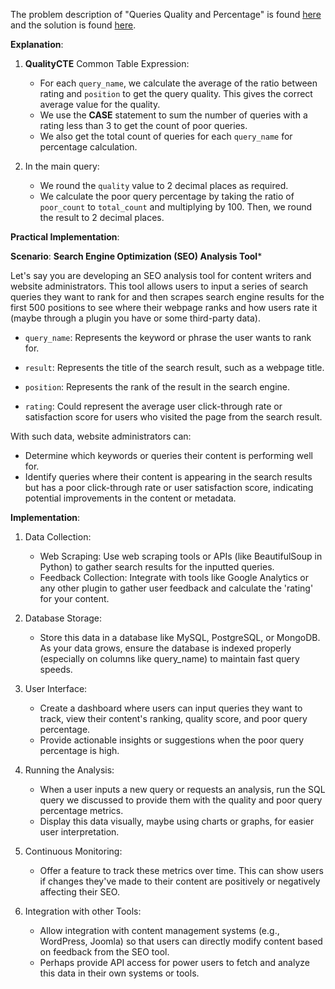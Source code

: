 The problem description of "Queries Quality and Percentage" is found [here](https://leetcode.com/problems/queries-quality-and-percentage/description) and the solution is found [here]().

**Explanation**:

1. **QualityCTE** Common Table Expression:
    - For each `query_name`, we calculate the average of the ratio between rating and `position` to get the query quality. This gives the correct average value for the quality.
    - We use the **CASE** statement to sum the number of queries with a rating less than 3 to get the count of poor queries.
    - We also get the total count of queries for each `query_name` for percentage calculation.

2. In the main query:
    - We round the `quality` value to 2 decimal places as required.
    - We calculate the poor query percentage by taking the ratio of `poor_count` to `total_count` and multiplying by 100. Then, we round the result to 2 decimal places.

**Practical Implementation**:

**Scenario**: **Search Engine Optimization (SEO) Analysis Tool***

Let's say you are developing an SEO analysis tool for content writers and website administrators. This tool allows users to input a series of search queries they want to rank for and then scrapes search engine results for the first 500 positions to see where their webpage ranks and how users rate it (maybe through a plugin you have or some third-party data).

- `query_name`: Represents the keyword or phrase the user wants to rank for.

- `result`: Represents the title of the search result, such as a webpage title.

- `position`: Represents the rank of the result in the search engine.

- `rating`: Could represent the average user click-through rate or satisfaction score for users who visited the page from the search result.

With such data, website administrators can:

- Determine which keywords or queries their content is performing well for.
- Identify queries where their content is appearing in the search results but has a poor click-through rate or user satisfaction score, indicating potential improvements in the content or metadata.

**Implementation**:

1. Data Collection:
    - Web Scraping: Use web scraping tools or APIs (like BeautifulSoup in Python) to gather search results for the inputted queries.
    - Feedback Collection: Integrate with tools like Google Analytics or any other plugin to gather user feedback and calculate the 'rating' for your content.

2. Database Storage:
    - Store this data in a database like MySQL, PostgreSQL, or MongoDB. As your data grows, ensure the database is indexed properly (especially on columns like query_name) to maintain fast query speeds.

3. User Interface:
    - Create a dashboard where users can input queries they want to track, view their content's ranking, quality score, and poor query percentage.
    - Provide actionable insights or suggestions when the poor query percentage is high.

4. Running the Analysis:
    - When a user inputs a new query or requests an analysis, run the SQL query we discussed to provide them with the quality and poor query percentage metrics.
    - Display this data visually, maybe using charts or graphs, for easier user interpretation.

5. Continuous Monitoring:
    - Offer a feature to track these metrics over time. This can show users if changes they've made to their content are positively or negatively affecting their SEO.

6. Integration with other Tools:
    - Allow integration with content management systems (e.g., WordPress, Joomla) so that users can directly modify content based on feedback from the SEO tool.
    - Perhaps provide API access for power users to fetch and analyze this data in their own systems or tools.